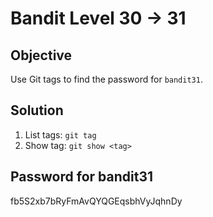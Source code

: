 # Bandit Level 30 → 31

## Objective
Use Git tags to find the password for `bandit31`.

## Solution
1. List tags: `git tag`
2. Show tag: `git show <tag>`

## Password for bandit31
fb5S2xb7bRyFmAvQYQGEqsbhVyJqhnDy